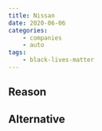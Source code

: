```yaml
---
title: Nissan
date: 2020-06-06
categories:
    - companies
    - auto
tags:
    - black-lives-matter
---
```


## Reason


## Alternative


